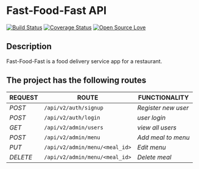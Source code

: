 # Fast-Food-Fast API
[![Build Status](https://travis-ci.org/NtaleShadik/fast-food-fast-c3.svg?branch=ft-login-160786427)](https://travis-ci.org/NtaleShadik/fast-food-fast-c3)
[![Coverage Status](https://coveralls.io/repos/github/NtaleShadik/fast-food-fast-c3/badge.svg?branch=ft-login-160786427)](https://coveralls.io/github/NtaleShadik/fast-food-fast-c3?branch=ft-login-160786427)
[![Open Source Love](https://badges.frapsoft.com/os/v2/open-source.svg?v=103)](https://github.com/ellerbrock/open-source-badges/)
## Description
Fast-Food-Fast is a food delivery service app for a restaurant.

## The project has the following routes

| REQUEST | ROUTE | FUNCTIONALITY |
| ------- | ----- | ------------- |
| *POST* | ```/api/v2/auth/signup``` | _Register new user_|
| *POST* | ```/api/v2/auth/login``` | _user login_|
| *GET* | ```/api/v2/admin/users``` | _view all users_|
| *POST* | ```/api/v2/admin/menu``` | _Add meal to menu_
| *PUT* | ```/api/v2/admin/menu/<meal_id>``` | _Edit menu_|
| *DELETE* | ```/api/v2/admin/menu/<meal_id>``` | _Delete meal_|

